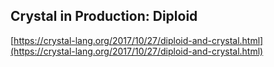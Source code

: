 ## Crystal in Production: Diploid
  
  [https://crystal-lang.org/2017/10/27/diploid-and-crystal.html](https://crystal-lang.org/2017/10/27/diploid-and-crystal.html)